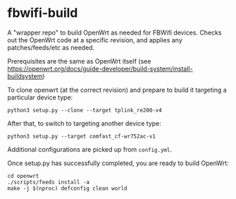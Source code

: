 # fbwifi-build

A "wrapper repo" to build OpenWrt as needed for FBWifi devices.
Checks out the OpenWrt code at a specific revision, and applies any patches/feeds/etc as needed.

Prerequisites are the same as OpenWrt itself (see https://openwrt.org/docs/guide-developer/build-system/install-buildsystem)

To clone openwrt (at the correct revision) and prepare to build it targeting a particular device type:
```
python3 setup.py --clone --target tplink_re200-v4
```

After that, to switch to targeting another device type:
```
python3 setup.py --target comfast_cf-wr752ac-v1
```

Additional configurations are picked up from `config.yml`.

Once setup.py has successfully completed, you are ready to build OpenWrt:
```
cd openwrt
./scripts/feeds install -a
make -j $(nproc) defconfig clean world
```
